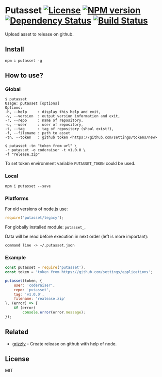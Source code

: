 # Putasset [![License][LicenseIMGURL]][LicenseURL] [![NPM version][NPMIMGURL]][NPMURL] [![Dependency Status][DependencyStatusIMGURL]][DependencyStatusURL] [![Build Status][BuildStatusIMGURL]][BuildStatusURL]

Upload asset to release on github.

## Install

```
npm i putasset -g
```
## How to use?

### Global

```
$ putasset
Usage: putasset [options]
Options:
-h, --help     : display this help and exit,
-v, --version  : output version information and exit,
-r, --repo     : name of repository,
-u, --user     : user of repository,
-t, --tag      : tag of repository (shoul exist!),
-f, --filename : path to asset
-tn, --token   : github token <https://github.com/settings/tokens/new>

$ putasset -tn "token from url" \
-r putasset -o coderaiser -t v1.0.0 \
-f "release.zip"
```
To set token environment variable `PUTASSET_TOKEN` could be used.

### Local

```
npm i putasset --save
```

### Platforms

For old versions of node.js use:

```js
require('putasset/legacy');
```

For globally installed module: `putasset_`.

Data will be read before execution in next order (left is more important):

`command line -> ~/.putasset.json`

### Example

```js
const putasset = require('putasset'),
const token = 'token from https://github.com/settings/applications';

putasset(token, {
    user: 'coderaiser',
    repo: 'putasset',
    tag: 'v1.0.0',
    filename: 'realease.zip'
}, (error) => {
    if (error)
        console.error(error.message);
});
```

## Related

- [grizzly](https://github.com/coderaiser/node-grizzly "Grizzly") - Create release on github with help of node.

## License

MIT

[NPMIMGURL]:                https://img.shields.io/npm/v/putasset.svg?style=flat
[BuildStatusIMGURL]:        https://img.shields.io/travis/coderaiser/node-putasset/master.svg?style=flat
[DependencyStatusIMGURL]:   https://img.shields.io/gemnasium/coderaiser/node-putasset.svg?style=flat
[LicenseIMGURL]:            https://img.shields.io/badge/license-MIT-317BF9.svg?style=flat
[NPMURL]:                   https://npmjs.org/package/putasset "npm"
[BuildStatusURL]:           https://travis-ci.org/coderaiser/node-putasset  "Build Status"
[DependencyStatusURL]:      https://gemnasium.com/coderaiser/node-putasset "Dependency Status"
[LicenseURL]:               https://tldrlegal.com/license/mit-license "MIT License"

